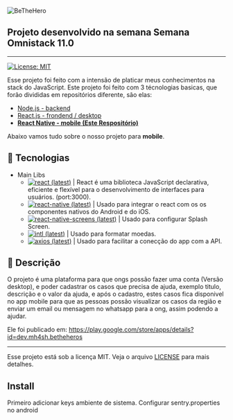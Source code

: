   ![BeTheHero][logo-image]

  ## Projeto desenvolvido na semana Semana Omnistack 11.0 
  ---
  [![License: MIT][license-image]][license-link]

  Esse projeto foi feito com a intensão de platicar meus conhecimentos na stack do JavaScript.
  Este projeto foi feito com 3 técnologias basicas, que forão divididas em repositórios diferente, são elas:
  - [Node.js - backend][repo-backend]
  - [React.js - frondend / desktop][repo-frontend]
  - [**React Native - mobile (Este Respositório)**](#rocket-tecnologias)

  Abaixo vamos tudo sobre o nosso projeto para **mobile**.

  ## :rocket: Tecnologias

  - Main Libs
    - [![react (latest)](https://img.shields.io/npm/v/react/latest?label=React.js&style=flat-square)][npm-react] | React é uma biblioteca JavaScript declarativa, eficiente e flexível para o desenvolvimento de interfaces para usuários. (port:3000).
    - [![react-native (latest)](https://img.shields.io/npm/v/react-native/latest?label=React+Native&style=flat-square)][npm-react-native] | Usado para integrar o react com os os componentes nativos do Android e do iOS.
    - [![react-native-screens (latest)](https://img.shields.io/npm/v/react-native-screens/latest?label=React+Native+Screens&style=flat-square)][npm-react-native-screens] | Usado para configurar Splash Screen.
    - [![intl (latest)](https://img.shields.io/npm/v/intl/latest?label=intl&style=flat-square)][npm-intl] | Usado para formatar moedas.
    - [![axios (latest)](https://img.shields.io/npm/v/axios/latest?label=axios&style=flat-square)][npm-axios] | Usado para facilitar a conecção do app com a API.





  ## :minidisc: Descrição
  O projeto é uma plataforma para que ongs possão fazer uma conta (Versão desktop), e poder cadastrar os casos que precisa de ajuda, exemplo titulo, descrição e o valor da ajuda, e após o cadastro, estes casos fica disponivel no app mobile para que as pessoas possão visualizar os casos da região e enviar um email ou mensagem no whatsapp para a ong, assim podendo a ajudar.

  Ele foi publicado em: https://play.google.com/store/apps/details?id=dev.mh4sh.betheheros

  ****
  Esse projeto está sob a licença MIT. Veja o arquivo [LICENSE][license-link] para mais detalhes.


  ## Install
  Primeiro adicionar keys ambiente de sistema.
  Configurar sentry.properties no android

  <!-- Markdown link & img dfn's -->
  [logo-image]: https://i.imgur.com/ftyy51h.png
  [license-image]: https://img.shields.io/badge/License-MIT-yellow.svg
  [license-link]: https://github.com/marconwillian/BeTheHero_mobile/blob/master/LICENSE
  [repo-frontend]: https://github.com/marconwillian/BeTheHero_frontend
  [repo-backend]: https://github.com/marconwillian/BeTheHero_backend
  [npm-react]: https://www.npmjs.com/package/react
  [npm-react-native]: https://www.npmjs.com/package/react-native
  [npm-react-native-screens]: https://www.npmjs.com/package/react-native-screens
  [npm-intl]: https://www.npmjs.com/package/intl
  [npm-axios]: https://www.npmjs.com/package/axios